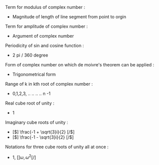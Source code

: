 Term for modulus of complex number :
- Magnitude of length of line segment from point to orgin

Term for amplitude of complex number :
- Argument of complex number

Periodicity of sin and cosine function :
- 2 pi / 360 degree

Form of complex number on which de moivre's theorem can be applied :
- Trigonometrical form

Range of k in kth root of complex number :
- 0,1,2,3, .. .. .. .. n -1 

Real cube root of unity :
- 1

Imaginary cube roots of unity :
- [$] \frac{-1 + \sqrt{3}i}{2} [/$]  
- [$] \frac{-1 - \sqrt{3}i}{2} [/$]  

Notations for three cube roots of unity all at once :
-  1, [$] \omega , \omega^{2} [/$]  

